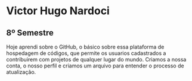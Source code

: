 # Victor Hugo Nardoci #
## 8º Semestre ##

Hoje aprendi sobre o GitHub, o básico sobre essa plataforma de hospedagem de códigos, que permite os usuarios cadastrados a contribuirem com projetos de qualquer lugar do mundo.  Criamos a nossa conta, o nosso perfil e criamos um arquivo para entender o processo de atualização.
